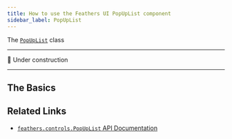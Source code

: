 ```yaml
---
title: How to use the Feathers UI PopUpList component
sidebar_label: PopUpList
---
```


The [`PopUpList`](https://api.feathersui.com/current/feathers/controls/PopUpList.html) class

---

🚧 Under construction

---

## The Basics

## Related Links

- [`feathers.controls.PopUpList` API Documentation](https://api.feathersui.com/current/feathers/controls/PopUpList.html)
